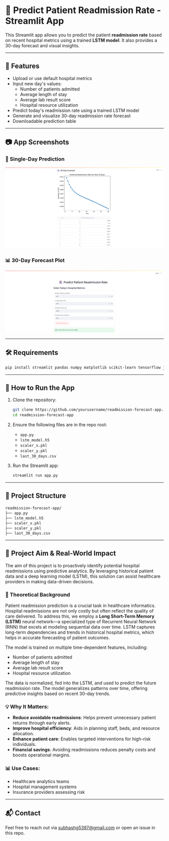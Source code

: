 
# 🏥 Predict Patient Readmission Rate - Streamlit App

This Streamlit app allows you to predict the patient **readmission rate** based on recent hospital metrics using a trained **LSTM model**. It also provides a 30-day forecast and visual insights.

---

## 📌 Features

- Upload or use default hospital metrics
- Input new day's values: 
  - Number of patients admitted
  - Average length of stay
  - Average lab result score
  - Hospital resource utilization
- Predict today's readmission rate using a trained LSTM model
- Generate and visualize 30-day readmission rate forecast
- Downloadable prediction table

---

## 📷 App Screenshots

### 🎯 Single-Day Prediction
![Readmission Prediction UI](./Screenshot%202025-06-27%20105111.png)

### 📊 30-Day Forecast Plot
![30 Day Forecast](./Screenshot%202025-06-27%20105021.png)

---

## 🛠️ Requirements
```bash
pip install streamlit pandas numpy matplotlib scikit-learn tensorflow joblib
```

---

## 🚀 How to Run the App
1. Clone the repository:
   ```bash
   git clone https://github.com/yourusername/readmission-forecast-app.git
   cd readmission-forecast-app
   ```

2. Ensure the following files are in the repo root:
   - `app.py`
   - `lstm_model.h5`
   - `scaler_x.pkl`
   - `scaler_y.pkl`
   - `last_30_days.csv`

3. Run the Streamlit app:
   ```bash
   streamlit run app.py
   ```

---

## 📁 Project Structure
```
readmission-forecast-app/
├── app.py
├── lstm_model.h5
├── scaler_x.pkl
├── scaler_y.pkl
├── last_30_days.csv
```

---

## 🎯 Project Aim & Real-World Impact

The aim of this project is to proactively identify potential hospital readmissions using predictive analytics. By leveraging historical patient data and a deep learning model (LSTM), this solution can assist healthcare providers in making data-driven decisions.

### 🧠 Theoretical Background
Patient readmission prediction is a crucial task in healthcare informatics. Hospital readmissions are not only costly but often reflect the quality of care delivered. To address this, we employ a **Long Short-Term Memory (LSTM)** neural network—a specialized type of Recurrent Neural Network (RNN) that excels at modeling sequential data over time. LSTM captures long-term dependencies and trends in historical hospital metrics, which helps in accurate forecasting of patient outcomes.

The model is trained on multiple time-dependent features, including:
- Number of patients admitted
- Average length of stay
- Average lab result score
- Hospital resource utilization

The data is normalized, fed into the LSTM, and used to predict the future readmission rate. The model generalizes patterns over time, offering predictive insights based on recent 30-day trends.

### 💡 Why It Matters:
- **Reduce avoidable readmissions**: Helps prevent unnecessary patient returns through early alerts.
- **Improve hospital efficiency**: Aids in planning staff, beds, and resource allocation.
- **Enhance patient care**: Enables targeted interventions for high-risk individuals.
- **Financial savings**: Avoiding readmissions reduces penalty costs and boosts operational margins.

### 📊 Use Cases:
- Healthcare analytics teams
- Hospital management systems
- Insurance providers assessing risk

---

## 📬 Contact
Feel free to reach out via [subhashg5397@gmail.com](mailto:subhashg5397@gmail.com) or open an issue in this repo.

